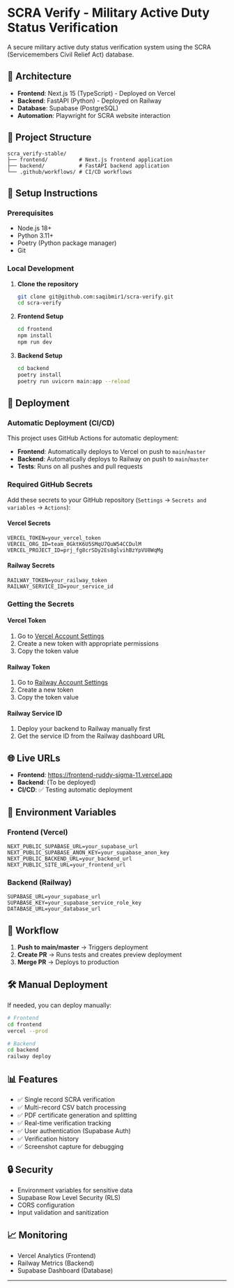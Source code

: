 # SCRA Verify - Military Active Duty Status Verification

A secure military active duty status verification system using the SCRA (Servicemembers Civil Relief Act) database.

## 🚀 Architecture

- **Frontend**: Next.js 15 (TypeScript) - Deployed on Vercel
- **Backend**: FastAPI (Python) - Deployed on Railway  
- **Database**: Supabase (PostgreSQL)
- **Automation**: Playwright for SCRA website interaction

## 📁 Project Structure

```
scra_verify-stable/
├── frontend/          # Next.js frontend application
├── backend/           # FastAPI backend application
└── .github/workflows/ # CI/CD workflows
```

## 🔧 Setup Instructions

### Prerequisites

- Node.js 18+
- Python 3.11+
- Poetry (Python package manager)
- Git

### Local Development

1. **Clone the repository**
   ```bash
   git clone git@github.com:saqibmir1/scra-verify.git
   cd scra-verify
   ```

2. **Frontend Setup**
   ```bash
   cd frontend
   npm install
   npm run dev
   ```

3. **Backend Setup**
   ```bash
   cd backend
   poetry install
   poetry run uvicorn main:app --reload
   ```

## 🚀 Deployment

### Automatic Deployment (CI/CD)

This project uses GitHub Actions for automatic deployment:

- **Frontend**: Automatically deploys to Vercel on push to `main`/`master`
- **Backend**: Automatically deploys to Railway on push to `main`/`master`
- **Tests**: Runs on all pushes and pull requests

### Required GitHub Secrets

Add these secrets to your GitHub repository (`Settings` → `Secrets and variables` → `Actions`):

#### Vercel Secrets
```
VERCEL_TOKEN=your_vercel_token
VERCEL_ORG_ID=team_0GktK6U5SMqU7QuW54CCDulM
VERCEL_PROJECT_ID=prj_fg8crSDy2Es8glvihBzYpVU8WqMg
```

#### Railway Secrets
```
RAILWAY_TOKEN=your_railway_token
RAILWAY_SERVICE_ID=your_service_id
```

### Getting the Secrets

#### Vercel Token
1. Go to [Vercel Account Settings](https://vercel.com/account/tokens)
2. Create a new token with appropriate permissions
3. Copy the token value

#### Railway Token
1. Go to [Railway Account Settings](https://railway.app/account/tokens)
2. Create a new token
3. Copy the token value

#### Railway Service ID
1. Deploy your backend to Railway manually first
2. Get the service ID from the Railway dashboard URL

## 🌐 Live URLs

- **Frontend**: https://frontend-ruddy-sigma-11.vercel.app
- **Backend**: (To be deployed)
- **CI/CD**: ✅ Testing automatic deployment

## 📝 Environment Variables

### Frontend (Vercel)
```
NEXT_PUBLIC_SUPABASE_URL=your_supabase_url
NEXT_PUBLIC_SUPABASE_ANON_KEY=your_supabase_anon_key
NEXT_PUBLIC_BACKEND_URL=your_backend_url
NEXT_PUBLIC_SITE_URL=your_frontend_url
```

### Backend (Railway)
```
SUPABASE_URL=your_supabase_url
SUPABASE_KEY=your_supabase_service_role_key
DATABASE_URL=your_database_url
```

## 🔄 Workflow

1. **Push to main/master** → Triggers deployment
2. **Create PR** → Runs tests and creates preview deployment
3. **Merge PR** → Deploys to production

## 🛠️ Manual Deployment

If needed, you can deploy manually:

```bash
# Frontend
cd frontend
vercel --prod

# Backend
cd backend
railway deploy
```

## 📊 Features

- ✅ Single record SCRA verification
- ✅ Multi-record CSV batch processing
- ✅ PDF certificate generation and splitting
- ✅ Real-time verification tracking
- ✅ User authentication (Supabase Auth)
- ✅ Verification history
- ✅ Screenshot capture for debugging

## 🔒 Security

- Environment variables for sensitive data
- Supabase Row Level Security (RLS)
- CORS configuration
- Input validation and sanitization

## 📈 Monitoring

- Vercel Analytics (Frontend)
- Railway Metrics (Backend)
- Supabase Dashboard (Database)

---

